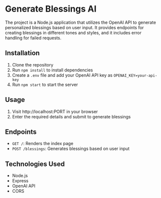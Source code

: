 # Generate Blessings AI

The project is a Node.js application that utilizes the OpenAI API to generate personalized blessings based on user input. It provides endpoints for creating blessings in different tones and styles, and it includes error handling for failed requests.

## Installation

1. Clone the repository
2. Run `npm install` to install dependencies
3. Create a `.env` file and add your OpenAI API key as `OPENAI_KEY=your-api-key`
4. Run `npm start` to start the server

## Usage

1. Visit http://localhost:PORT in your browser
2. Enter the required details and submit to generate blessings

## Endpoints

- `GET /`: Renders the index page
- `POST /blessings`: Generates blessings based on user input

## Technologies Used

- Node.js
- Express
- OpenAI API
- CORS
